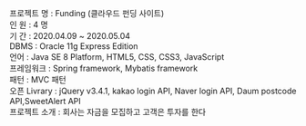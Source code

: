 프로젝트 명 : Funding (클라우드 펀딩 사이트)<br>
인 원 : 4 명<br>
기 간 : 2020.04.09 ~ 2020.05.04<br>
DBMS : Oracle 11g Express Edition<br>
언어 : Java SE 8 Platform, HTML5, CSS, CSS3, JavaScript<br>
프레임워크 : Spring framework, Mybatis framework<br>
패턴 : MVC 패턴<br>
오픈 Livrary : jQuery v3.4.1, kakao login API, Naver login API, Daum postcode API,SweetAlert API<br>
프로젝트 소개 : 회사는 자금을 모집하고 고객은 투자를 한다<br>
